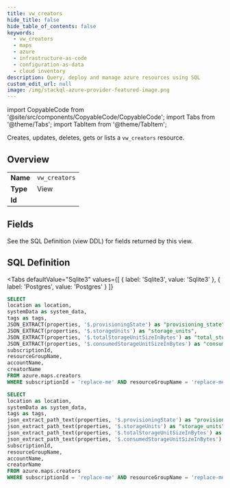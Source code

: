 ```yaml
--- 
title: vw_creators
hide_title: false
hide_table_of_contents: false
keywords:
  - vw_creators
  - maps
  - azure
  - infrastructure-as-code
  - configuration-as-data
  - cloud inventory
description: Query, deploy and manage azure resources using SQL
custom_edit_url: null
image: /img/stackql-azure-provider-featured-image.png
---
```


import CopyableCode from '@site/src/components/CopyableCode/CopyableCode';
import Tabs from '@theme/Tabs';
import TabItem from '@theme/TabItem';

Creates, updates, deletes, gets or lists a <code>vw_creators</code> resource.

## Overview
<table><tbody>
<tr><td><b>Name</b></td><td><code>vw_creators</code></td></tr>
<tr><td><b>Type</b></td><td>View</td></tr>
<tr><td><b>Id</b></td><td><CopyableCode code="azure.maps.vw_creators" /></td></tr>
</tbody></table>

## Fields

See the SQL Definition (view DDL) for fields returned by this view.

## SQL Definition

<Tabs
defaultValue="Sqlite3"
values={[
{ label: 'Sqlite3', value: 'Sqlite3' },
{ label: 'Postgres', value: 'Postgres' }
]}
>
<TabItem value="Sqlite3">

```sql
SELECT
location as location,
systemData as system_data,
tags as tags,
JSON_EXTRACT(properties, '$.provisioningState') as "provisioning_state",
JSON_EXTRACT(properties, '$.storageUnits') as "storage_units",
JSON_EXTRACT(properties, '$.totalStorageUnitSizeInBytes') as "total_storage_unit_size_in_bytes",
JSON_EXTRACT(properties, '$.consumedStorageUnitSizeInBytes') as "consumed_storage_unit_size_in_bytes",
subscriptionId,
resourceGroupName,
accountName,
creatorName
FROM azure.maps.creators
WHERE subscriptionId = 'replace-me' AND resourceGroupName = 'replace-me' AND accountName = 'replace-me';
```

</TabItem>
<TabItem value="Postgres">

```sql
SELECT
location as location,
systemData as system_data,
tags as tags,
json_extract_path_text(properties, '$.provisioningState') as "provisioning_state",
json_extract_path_text(properties, '$.storageUnits') as "storage_units",
json_extract_path_text(properties, '$.totalStorageUnitSizeInBytes') as "total_storage_unit_size_in_bytes",
json_extract_path_text(properties, '$.consumedStorageUnitSizeInBytes') as "consumed_storage_unit_size_in_bytes",
subscriptionId,
resourceGroupName,
accountName,
creatorName
FROM azure.maps.creators
WHERE subscriptionId = 'replace-me' AND resourceGroupName = 'replace-me' AND accountName = 'replace-me';
```

</TabItem>
</Tabs>
